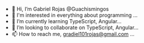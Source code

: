 - 👋 Hi, I’m Gabriel Rojas @Guachismingos
- 👀 I'm interested in everything about programming ...
- 🌱 I’m currently learning TypeScript, Angular...
- 💞️ I’m looking to collaborate on TypeScript, Angular...
- 📫 How to reach me, gradiel101rojas@gmail.com ...

<!---
Guachismingos/Guachismingos is a ✨ special ✨ repository because its `README.md` (this file) appears on your GitHub profile.
You can click the Preview link to take a look at your changes.
--->
